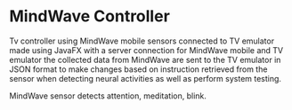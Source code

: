 # MindWave Controller
Tv controller using MindWave mobile sensors connected to TV emulator made using JavaFX with a server connection for MindWave mobile and TV emulator the collected data from MindWave are sent to the TV emulator in JSON format to make changes based on instruction retrieved from the sensor when detecting neural activities as well as perform system testing. 

MindWave sensor detects attention, meditation, blink.
